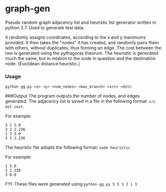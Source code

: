 # graph-gen
Pseudo random graph adjacency list and heuristic list generator written in python 2.7. Used to generate test data.

It randomly assigns coordinates, according to the x and y maximums provided.
It then takes the "nodes" it has created, and randomly pairs them with others, without duplicates, thus forming an edge.
The cost between the two is generated using the pythagoras theorum.
The heuristic is generated much the same, but in relation to the node in question and the destination node. (Euclidean distance heuristic.)

### Usage
~~~
python gg.py <x> <y> <num_nodes> <max_branch> <src> <dst>
~~~

###Output
The program outputs the number of nodes, and edges generated.
The adjacency list is saved in a file in the following format: `src  dst cost`.

For example:

~~~
3 1 5.0
3 2 2.236
1 3 5.0
2 3 2.236
~~~

The heuristic file adopts the following format: `node heuristic`

For example:

~~~
1 5.0
2 2.236
3 0.0
~~~

FYI: These files were generated using `python gg.py 5 5 3 2 1 3`